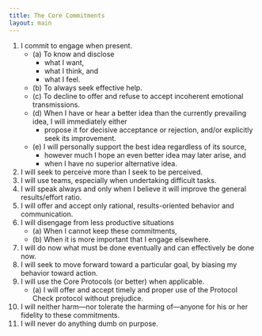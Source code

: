 ```yaml
---
title: The Core Commitments
layout: main
---
```

1. I commit to engage when present.
    * (a) To know and disclose
        * what I want,
        * what I think, and
        * what I feel.
    * (b) To always seek effective help.
    * (c) To decline to offer and refuse to accept incoherent emotional transmissions.
    * (d) When I have or hear a better idea than the currently prevailing idea, I will immediately either
        * propose it for decisive acceptance or rejection, and/or explicitly seek its improvement.
    * (e) I will personally support the best idea regardless of its source,
        * however much I hope an even better idea may later arise, and
        * when I have no superior alternative idea.
2. I will seek to perceive more than I seek to be perceived.
3. I will use teams, especially when undertaking difficult tasks.
4. I will speak always and only when I believe it will improve the general results/effort ratio.
5. I will offer and accept only rational, results-oriented behavior and communication.
6. I will disengage from less productive situations
    * (a) When I cannot keep these commitments,
    * (b) When it is more important that I engage elsewhere.
7. I will do now what must be done eventually and can effectively be done now.
8. I will seek to move forward toward a particular goal, by biasing my behavior toward action.
9. I will use the Core Protocols (or better) when applicable.
    * (a) I will offer and accept timely and proper use of the Protocol Check protocol without prejudice.
10. I will neither harm—nor tolerate the harming of—anyone for his or her fidelity to these commitments.
11. I will never do anything dumb on purpose.
